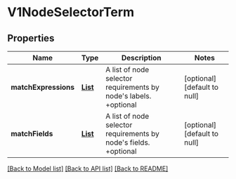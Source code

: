 # V1NodeSelectorTerm
## Properties

Name | Type | Description | Notes
------------ | ------------- | ------------- | -------------
**matchExpressions** | [**List**](v1.NodeSelectorRequirement.md) | A list of node selector requirements by node&#39;s labels. +optional | [optional] [default to null]
**matchFields** | [**List**](v1.NodeSelectorRequirement.md) | A list of node selector requirements by node&#39;s fields. +optional | [optional] [default to null]

[[Back to Model list]](../README.md#documentation-for-models) [[Back to API list]](../README.md#documentation-for-api-endpoints) [[Back to README]](../README.md)

